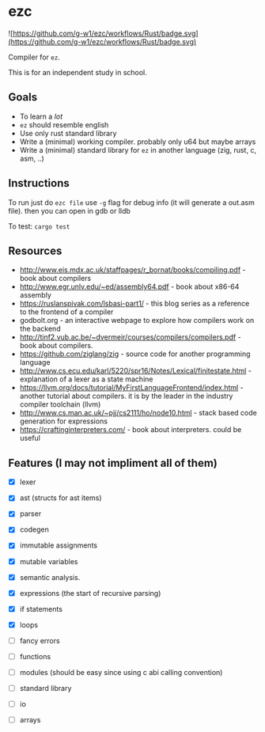 # ezc

![https://github.com/g-w1/ezc/workflows/Rust/badge.svg](https://github.com/g-w1/ezc/workflows/Rust/badge.svg)

Compiler for `ez`.

This is for an independent study in school.

## Goals

- To learn a _lot_
- `ez` should resemble english
- Use only rust standard library
- Write a (minimal) working compiler. probably only u64 but maybe arrays
- Write a (minimal) standard library for `ez` in another language (zig, rust, c, asm, ..)

## Instructions

To run just do `ezc file` use `-g` flag for debug info (it will generate a out.asm file). then you can open in gdb or lldb

To test: `cargo test`

## Resources

- http://www.eis.mdx.ac.uk/staffpages/r_bornat/books/compiling.pdf - book about compilers
- http://www.egr.unlv.edu/~ed/assembly64.pdf - book about x86-64 assembly
- https://ruslanspivak.com/lsbasi-part1/ - this blog series as a reference to the frontend of a compiler
- godbolt.org - an interactive webpage to explore how compilers work on the backend
- http://tinf2.vub.ac.be/~dvermeir/courses/compilers/compilers.pdf - book about compilers.
- https://github.com/ziglang/zig - source code for another programming language
- http://www.cs.ecu.edu/karl/5220/spr16/Notes/Lexical/finitestate.html - explanation of a lexer as a state machine
- https://llvm.org/docs/tutorial/MyFirstLanguageFrontend/index.html - another tutorial about compilers. it is by the leader in the industry compiler toolchain (llvm)
- http://www.cs.man.ac.uk/~pjj/cs2111/ho/node10.html - stack based code generation for expressions
- https://craftinginterpreters.com/ - book about interpreters. could be useful

## Features (I may not impliment all of them)

- [x] lexer

- [x] ast (structs for ast items)

- [x] parser

- [x] codegen

- [x] immutable assignments

- [x] mutable variables

- [x] semantic analysis.

- [x] expressions (the start of recursive parsing)

- [x] if statements

- [x] loops

- [ ] fancy errors

- [ ] functions

- [ ] modules (should be easy since using c abi calling convention)

- [ ] standard library

- [ ] io

- [ ] arrays
